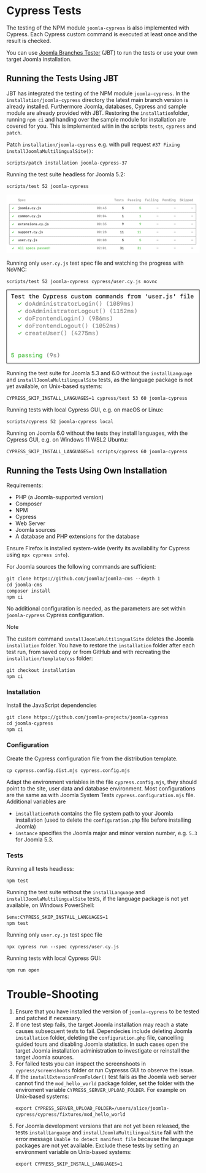 # Cypress Tests

The testing of the NPM module `joomla-cypress` is also implemented with Cypress.
Each Cypress custom command is executed at least once and the result is checked.

You can use [Joomla Branches Tester](https://github.com/muhme/joomla-branches-tester) (JBT)
to run the tests or use your own target Joomla installation.


## Running the Tests Using JBT

JBT has integrated the testing of the NPM module `joomla-cypress`.
In the `installation/joomla-cypress` directory the latest main branch version is already installed.
Furthermore Joomla, databases, Cypress and sample module are already provided with JBT.
Restoring the `installation`folder, running `npm ci` and handing over the
sample module for installation are covered for you.
This is implemented witin in the scripts `tests`, `cypress` and `patch`.

Patch `installation/joomla-cypress` e.g. with pull request `#37 Fixing installJoomlaMultilingualSite()`:
```
scripts/patch installation joomla-cypress-37
```

Running the test suite headless for Joomla 5.2:
```
scripts/test 52 joomla-cypress
```

![Cypress test run](../images/test-run.png)

Running only `user.cy.js` test spec file and watching the progress with NoVNC:
```
scripts/test 52 joomla-cypress cypress/user.cy.js novnc
```

![Cypress test user.cy.js file](../images/test-user.png)

Running the test suite for Joomla 5.3 and 6.0
without the `installLanguage` and `installJoomlaMultilingualSite` tests,
as the language package is not yet available, on Unix-based systems:

```
CYPRESS_SKIP_INSTALL_LANGUAGES=1 cypress/test 53 60 joomla-cypress 
```

Running tests with local Cypress GUI, e.g. on macOS or Linux:
```
scripts/cypress 52 joomla-cypress local
```

Running on Joomla 6.0 without the tests they install languages,
with the Cypress GUI, e.g. on Windows 11 WSL2 Ubuntu:
```
CYPRESS_SKIP_INSTALL_LANGUAGES=1 scripts/cypress 60 joomla-cypress
```

## Running the Tests Using Own Installation

Requirements:
* PHP (a Joomla-supported version)
* Composer
* NPM
* Cypress
* Web Server
* Joomla sources
* A database and PHP extensions for the database

Ensure Firefox is installed system-wide (verify its availability for Cypress using `npx cypress info`).

For Joomla sources the following commands are sufficient:
```
git clone https://github.com/joomla/joomla-cms --depth 1
cd joomla-cms
composer install
npm ci
```
No additional configuration is needed, as the parameters
are set within `joomla-cypress` Cypress configuration.

> [!NOTE]
> The custom command `installJoomlaMultilingualSite` deletes the Joomla `installation` folder.
> You have to restore the `installation` folder after each test run,
> from saved copy or from GitHub and with recreating the `installation/template/css` folder:
> ```
> git checkout installation
> npm ci
> ```

### Installation

Install the JavaScript dependencies
```
git clone https://github.com/joomla-projects/joomla-cypress
cd joomla-cypress
npm ci
```

### Configuration

Create the Cypress configuration file from the distribution template.
```
cp cypress.config.dist.mjs cypress.config.mjs
```

Adapt the environment variables in the file `cypress.config.mjs`,
they should point to the site, user data and database environment.
Most configurations are the same as with Joomla System Tests `cypress.configuration.mjs` file.
Additional variables are
* `installationPath` contains the file system path to your Joomla installation
  (used to delete the `configuration.php` file before installing Joomla)
* `instance` specifies the Joomla major and minor version number, e.g. `5.3` for Joomla 5.3.

### Tests

Running all tests headless:

```
npm test
```

Running the test suite without the `installLanguage` and `installJoomlaMultilingualSite` tests,
if the language package is not yet available, on Windows PowerShell:
```
$env:CYPRESS_SKIP_INSTALL_LANGUAGES=1
npm test
```

Running only `user.cy.js` test spec file

```
npx cypress run --spec cypress/user.cy.js
```

Running tests with local Cypress GUI:
```
npm run open
```

# Trouble-Shooting

1. Ensure that you have installed the version of `joomla-cypress` to be tested 
   and patched if necessary.
2. If one test step fails, the target Joomla installation may reach a state
   causes subsequent tests to fail. Dependecies include
   deleting Joomla `installation` folder, deleting the `configuration.php` file,
   cancelling guided tours and disabling Joomla statistics.
   In such cases open the target Joomla installation administration
   to investigate or reinstall the target Joomla sources.
3. For failed tests you can inspect the screenshoots in `cypress/screenshoots` folder or
   run Cypresss GUI to observe the issue.
4. If the `installExtensionFromFolder()` test fails as the Joomla web server cannot
   find the `mod_hello_world` package folder, set the folder with the enviroment
   variable `CYPRESS_SERVER_UPLOAD_FOLDER`. For example on Unix-based systems:
   ```
   export CYPRESS_SERVER_UPLOAD_FOLDER=/users/alice/joomla-cypress/cypress/fixtures/mod_hello_world
   ```
5. For Joomla development versions that are not yet been released,
   the tests `installLanguage` and `installJoomlaMultilingualSite`
   fail with the error message `Unable to detect manifest file`
   because the language packages are not yet available.
   Exclude these tests by setting an environment variable on Unix-based systems:
   ```
   export CYPRESS_SKIP_INSTALL_LANGUAGES=1
   ```
